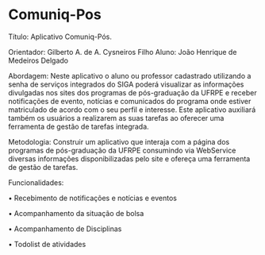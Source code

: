 # Comuniq-Pos

Título: Aplicativo Comuniq-Pós.

Orientador: Gilberto A. de A. Cysneiros Filho
Aluno: João Henrique de Medeiros Delgado

Abordagem: Neste aplicativo o aluno ou professor cadastrado utilizando a senha de serviços integrados do SIGA poderá visualizar as informações divulgadas nos sites dos programas de pós-graduação da UFRPE e receber notificações de evento, notícias e comunicados do programa onde estiver matriculado de acordo com o seu perfil e interesse. Este aplicativo auxiliará também os usuários a realizarem as suas tarefas ao oferecer uma ferramenta de gestão de tarefas integrada.

Metodologia: Construir um aplicativo que interaja com a página dos programas de pós-graduação da UFRPE consumindo via WebService diversas informações disponibilizadas pelo site e ofereça uma ferramenta de gestão de tarefas.

Funcionalidades:

•	Recebimento de notificações e notícias e eventos

•	Acompanhamento da situação de bolsa

•	Acompanhamento de Disciplinas

•	Todolist de atividades
